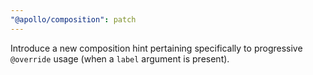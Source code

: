 ```yaml
---
"@apollo/composition": patch
---
```


Introduce a new composition hint pertaining specifically to progressive `@override` usage (when a `label` argument is present).
